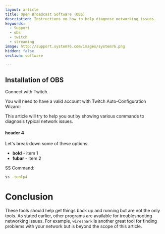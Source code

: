 ```yaml
---
layout: article
title: Open Broadcast Software (OBS)
description: Instructions on how to help diagnose networking issues.
keywords:
  - Support
  - obs
  - twitch
  - streaming
image: http://support.system76.com/images/system76.png
hidden: false
section: software

---
```


## Installation of OBS

Connect with Twitch.

You will need to have a valid account with Twitch 
Auto-Configuration Wizard:
<!-- add pics -->

This article will try to help you out by showing various commands to diagnosis typical network issues.


#### header 4


Let's break down some of these options:

-   **bold** - item 1
-   **fubar** - item 2


 SS Command: 

```bash
ss -tunlp4
```


# Conclusion

<!-- add "and Further Reading" at a later date -->

These tools should help get things back up and running but are not the only tools.  As stated earlier, other programs are available for troubleshooting networking issues. For example,  `wireshark` is another great tool for finding problems with your network but is beyond the scope of this article.

